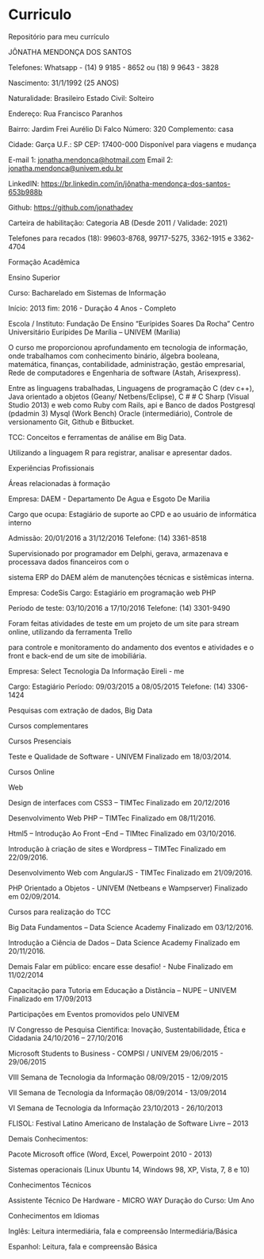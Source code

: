 # Curriculo
Repositório para meu currículo


JÔNATHA MENDONÇA DOS SANTOS

Telefones: Whatsapp - (14) 9 9185 - 8652 ou (18) 9 9643 - 3828

Nascimento: 31/1/1992 (25 ANOS)

Naturalidade: Brasileiro Estado Civil: Solteiro

Endereço: Rua Francisco Paranhos

Bairro: Jardim Frei Aurélio Di Falco Número: 320 Complemento: casa

Cidade: Garça U.F.: SP CEP: 17400-000 Disponível para viagens e mudança

E-mail 1: jonatha.mendonca@hotmail.com
Email 2: jonatha.mendonca@univem.edu.br

LinkedIN: https://br.linkedin.com/in/jônatha-mendonça-dos-santos-653b988b

Github: https://github.com/jonathadev

Carteira de habilitação: Categoria AB (Desde 2011 / Validade: 2021)

Telefones para recados (18): 99603-8768, 99717-5275, 3362-1915 e 3362-4704

Formação Acadêmica

Ensino Superior

Curso: Bacharelado em Sistemas de Informação

Início: 2013 fim: 2016 - Duração 4 Anos - Completo

Escola / Instituto: Fundação De Ensino “Eurípides Soares Da Rocha” Centro Universitário Eurípides De
Marília – UNIVEM (Marília)

O curso me proporcionou aprofundamento em tecnologia de informação, onde trabalhamos com conhecimento
binário, álgebra booleana, matemática, finanças, contabilidade, administração, gestão empresarial, Rede de
computadores e Engenharia de software (Astah, Arisexpress).

Entre as linguagens trabalhadas, Linguagens de programação C (dev c++), Java orientado a objetos (Geany/
Netbens/Eclipse), C # # C Sharp (Visual Studio 2013) e web como Ruby com Rails, api e Banco de dados
Postgresql (pdadmin 3) Mysql (Work Bench) Oracle (intermediário), Controle de versionamento Git, Github
e Bitbucket.

TCC: Conceitos e ferramentas de análise em Big Data.

Utilizando a linguagem R para registrar, analisar e apresentar dados.

Experiências Profissionais

Áreas relacionadas à formação

Empresa: DAEM - Departamento De Agua e Esgoto De Marilia

Cargo que ocupa: Estagiário de suporte ao CPD e ao usuário de informática interno

Admissão: 20/01/2016 a 31/12/2016 Telefone: (14) 3361-8518

Supervisionado por programador em Delphi, gerava, armazenava e processava dados financeiros com o

sistema ERP do DAEM além de manutenções técnicas e sistêmicas interna.

Empresa: CodeSis Cargo: Estagiário em programação web PHP

Período de teste: 03/10/2016 a 17/10/2016 Telefone: (14) 3301-9490

Foram feitas atividades de teste em um projeto de um site para stream online, utilizando da ferramenta Trello

para controle e monitoramento do andamento dos eventos e atividades e o front e back-end de um site de
imobiliária.

Empresa: Select Tecnologia Da Informação Eireli - me

Cargo: Estagiário Período: 09/03/2015 a 08/05/2015 Telefone: (14) 3306-1424

Pesquisas com extração de dados, Big Data

Cursos complementares

Cursos Presenciais

Teste e Qualidade de Software - UNIVEM Finalizado em 18/03/2014.

Cursos Online

Web

Design de interfaces com CSS3 – TIMTec Finalizado em 20/12/2016

Desenvolvimento Web PHP – TIMTec Finalizado em 08/11/2016.

Html5 – Introdução Ao Front –End – TIMtec Finalizado em 03/10/2016.

Introdução à criação de sites e Wordpress – TIMTec Finalizado em 22/09/2016.

Desenvolvimento Web com AngularJS - TIMTec Finalizado em 21/09/2016.

PHP Orientado a Objetos - UNIVEM (Netbeans e Wampserver) Finalizado em 02/09/2014.

Cursos para realização do TCC

Big Data Fundamentos – Data Science Academy Finalizado em 03/12/2016.

Introdução a Ciência de Dados – Data Science Academy Finalizado em 20/11/2016.

Demais
Falar em público: encare esse desafio! - Nube Finalizado em 11/02/2014

Capacitação para Tutoria em Educação a Distância – NUPE – UNIVEM Finalizado em 17/09/2013

Participações em Eventos promovidos pelo UNIVEM

IV Congresso de Pesquisa Cientifica: Inovação, Sustentabilidade, Ética e Cidadania 24/10/2016 – 27/10/2016

Microsoft Students to Business - COMPSI / UNIVEM 29/06/2015 - 29/06/2015

VIII Semana de Tecnologia da Informação 08/09/2015 - 12/09/2015

VII Semana de Tecnologia da Informação 08/09/2014 - 13/09/2014

VI Semana de Tecnologia da Informação 23/10/2013 - 26/10/2013

FLISOL: Festival Latino Americano de Instalação de Software Livre – 2013

Demais Conhecimentos:

Pacote Microsoft office (Word, Excel, Powerpoint 2010 - 2013)

Sistemas operacionais (Linux Ubuntu 14, Windows 98, XP, Vista, 7, 8 e 10)


Conhecimentos Técnicos

Assistente Técnico De Hardware - MICRO WAY Duração do Curso: Um Ano


Conhecimentos em Idiomas

Inglês: Leitura intermediária, fala e compreensão Intermediária/Básica

Espanhol: Leitura, fala e compreensão Básica

